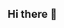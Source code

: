 ## Hi there 👋

<!--
**blackcat417/blackcat417** is a ✨ _special_ ✨ repository because its `README.md` (this file) appears on your GitHub profile.
